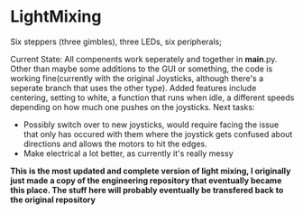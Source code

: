# LightMixing
Six steppers (three gimbles), three LEDs, six peripherals;

Current State: All compenents work seperately and together in __main__.py. Other than maybe some additions to the GUI
or something, the code is working fine(currently with the original Joysticks, although there's a seperate branch
that uses the other type). Added features include centering, setting to white, a function that runs when idle, a different
speeds depending on how much one pushes on the joysticks.
Next tasks:
* Possibly switch over to new joysticks, would require facing the issue that only has occured with them where
the joystick gets confused about directions and allows the motors to hit the edges.
* Make electrical a lot better, as currently it's really messy

**This is the most updated and complete version of light mixing, I originally just made a copy of the engineering
repository that eventually became this place. The stuff here will probably eventually be transfered back
to the original repository**


